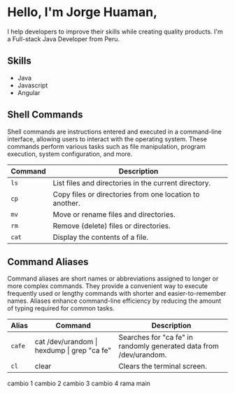 # Hello, I'm Jorge Huaman,
I help developers to improve their skills while creating quality products.
I'm a Full-stack Java Developer from Peru.


## Skills

* Java
* Javascript
* Angular

## Shell Commands
Shell commands are instructions entered and executed in a command-line interface, allowing users to interact with the operating system. These commands perform various tasks such as file manipulation, program execution, system configuration, and more.

| Command | Description |
| ------ | ------ |
| `ls` | List files and directories in the current directory. |
| `cp` | Copy files or directories from one location to another. |
| `mv` | Move or rename files and directories. |
| `rm` | Remove (delete) files or directories. |
| `cat` | Display the contents of a file. |

## Command Aliases

Command aliases are short names or abbreviations assigned to longer or more complex commands. They provide a convenient way to execute frequently used or lengthy commands with shorter and easier-to-remember names. Aliases enhance command-line efficiency by reducing the amount of typing required for common tasks.

| Alias  | Command | Description |
| ------ | ------ |------ |
| `cafe` | cat /dev/urandom \| hexdump \| grep "ca fe" | Searches for "ca fe" in randomly generated data from /dev/urandom. |
| `cl` | clear | Clears the terminal screen. |git

cambio 1
cambio 2
cambio 3
cambio 4 rama main